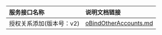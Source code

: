   
| 服务接口名称 | 说明文档链接 |  
| :----------------- | :---------------- |  
| 授权关系添加(版本号：v2) | [oBindOtherAccounts.md](https://github.com/Zhang-Monica/gitMd/blob/master/mdregisterv2/oBindOtherAccounts.md) |  
  
